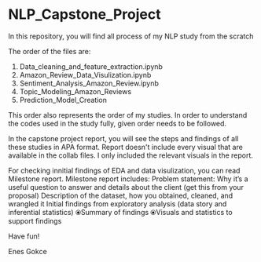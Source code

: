 # NLP_Capstone_Project
In this repository, you will find all process of my NLP study from the scratch

The order of the files are:
1) Data_cleaning_and_feature_extraction.ipynb
2) Amazon_Review_Data_Visulization.ipynb
3) Sentiment_Analysis_Amazon_Review.ipynb
4) Topic_Modeling_Amazon_Reviews
5) Prediction_Model_Creation

This order also represents the order of my studies. In order to understand the codes used in the study fully, given order needs to be followed. 

In the capstone project report, you will see the steps and findings of all these studies in APA format. 
Report doesn't include every visual that are available in the collab files. I only included the relevant visuals in the report.

For checking innitial findings of EDA and data visulization, you can read Milestone report.
Milestone report includes:
    Problem statement: Why it’s a useful question to answer and details about the client (get this from your proposal)
    Description of the dataset, how you obtained, cleaned, and wrangled it
    Initial findings from exploratory analysis (data story and inferential statistics)
        ⦿Summary of findings
        ⦿Visuals and statistics to support findings


Have fun!

Enes Gokce
